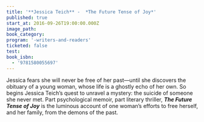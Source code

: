 ```yaml
---
title: '**Jessica Teich** -  *The Future Tense of Joy*'
published: true
start_at: 2016-09-26T19:00:00.000Z
image_path:
book_category:
program: '-writers-and-readers'
ticketed: false
test:
book_isbn:
  - '9781580055697'
---
```



Jessica fears she will never be free of her past—until she discovers the obituary of a young woman, whose life is a ghostly echo of her own. So begins Jessica Teich’s quest to unravel a mystery: the suicide of someone she never met. Part psychological memoir, part literary thriller, ***The Future Tense of Joy*** is the luminous account of one woman’s efforts to free herself, and her family, from the demons of the past.
